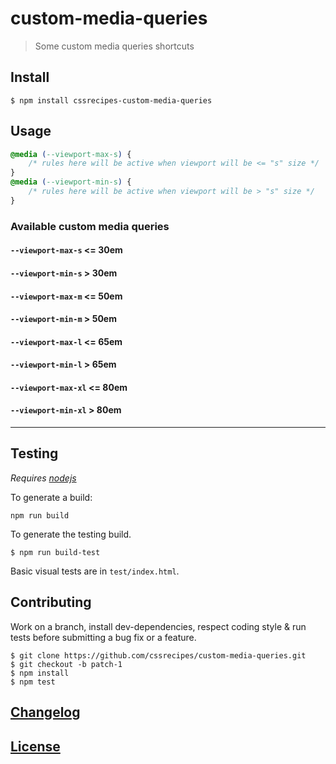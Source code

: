 # custom-media-queries

> Some custom media queries shortcuts

## Install

	$ npm install cssrecipes-custom-media-queries

## Usage

```css
@media (--viewport-max-s) {
	/* rules here will be active when viewport will be <= "s" size */
}
@media (--viewport-min-s) {
	/* rules here will be active when viewport will be > "s" size */
}
```

### Available custom media queries

#### `--viewport-max-s` <= 30em

#### `--viewport-min-s` > 30em

#### `--viewport-max-m` <= 50em

#### `--viewport-min-m` > 50em

#### `--viewport-max-l` <= 65em

#### `--viewport-min-l` > 65em

#### `--viewport-max-xl` <= 80em

#### `--viewport-min-xl` > 80em

---

## Testing

_Requires [nodejs](http://nodejs.org)_

To generate a build:

	npm run build

To generate the testing build.

	$ npm run build-test

Basic visual tests are in `test/index.html`.


## Contributing

Work on a branch, install dev-dependencies, respect coding style & run tests before submitting a bug fix or a feature.

    $ git clone https://github.com/cssrecipes/custom-media-queries.git
    $ git checkout -b patch-1
    $ npm install
    $ npm test

## [Changelog](CHANGELOG.md)

## [License](LICENSE)
